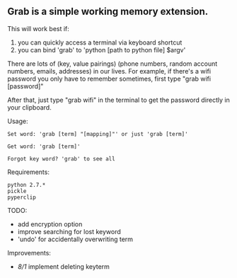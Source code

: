 ## Grab is a simple working memory extension.

This will work best if:
1) you can quickly access a terminal via keyboard shortcut
2) you can bind 'grab' to 'python [path to python file] $argv'

There are lots of (key, value pairings) (phone numbers, random account numbers, emails, addresses) in our lives.
For example, if there's a wifi password you only have to remember sometimes,
first type "grab wifi [password]"

After that, just type "grab wifi" in the terminal to get the password directly in your clipboard.


Usage:

```
Set word: 'grab [term] "[mapping]"' or just 'grab [term]'

Get word: 'grab [term]'

Forgot key word? 'grab' to see all
```

Requirements:
```
python 2.7.*
pickle
pyperclip

```

TODO:
* add encryption option
* improve searching for lost keyword
* 'undo' for accidentally overwriting term

Improvements:
* *8/1* implement deleting keyterm
